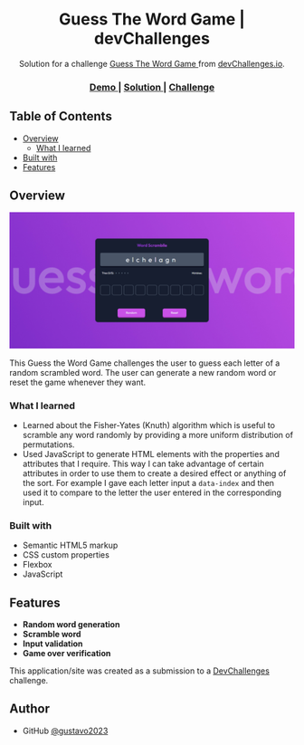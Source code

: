 <!-- Please update value in the {}  -->

<h1 align="center">Guess The Word Game | devChallenges</h1>

<div align="center">
   Solution for a challenge <a href="https://devchallenges.io/challenge/guess-the-word" target="_blank">Guess The Word Game
</a> from <a href="http://devchallenges.io" target="_blank">devChallenges.io</a>.
</div>

<div align="center">
  <h3>
    <a href="https://gustavo2023.github.io/guess-the-word-game/">
      Demo
    </a>
    <span> | </span>
    <a href="https://devchallenges.io/solution/46830">
      Solution
    </a>
    <span> | </span>
    <a href="https://devchallenges.io/challenge/guess-the-word">
      Challenge
    </a>
  </h3>
</div>

<!-- TABLE OF CONTENTS -->

## Table of Contents

- [Overview](#overview)
  - [What I learned](#what-i-learned)
- [Built with](#built-with)
- [Features](#features)

<!-- OVERVIEW -->

## Overview

![screenshot](./design/screencapture.png)

This Guess the Word Game challenges the user to guess each letter of a random scrambled word. The user can generate a new random word or reset the game whenever they want.

### What I learned

- Learned about the Fisher-Yates (Knuth) algorithm which is useful to scramble any word randomly by providing a more uniform distribution of permutations.
- Used JavaScript to generate HTML elements with the properties and attributes that I require. This way I can take advantage of certain attributes in order to use them to create a desired effect or anything of the sort. For example I gave each letter input a ```data-index``` and then used it to compare to the letter the user entered in the corresponding input.

### Built with

- Semantic HTML5 markup
- CSS custom properties
- Flexbox
- JavaScript

## Features

- **Random word generation**
- **Scramble word**
- **Input validation**
- **Game over verification**

This application/site was created as a submission to a [DevChallenges](https://devchallenges.io/challenges-dashboard) challenge.

## Author

- GitHub [@gustavo2023](https://github.com/gustavo2023)
